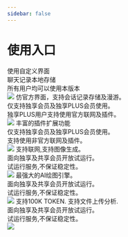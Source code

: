 ```yaml
---
sidebar: false
---
```



# 使用入口

<!-- <el-button type="success">成功按钮</el-button>
<kefu></kefu> -->

<el-row  :gutter="10">

<navcard CardName="GPT通用版(免费/共享PLUS用户)" Url="https://chat.xyhelper.com.cn">
使用自定义界面 </br>
聊天记录本地存储 </br>
所有用户均可以使用本版本 </br>
<img src="/images/general.png"></img>
</navcard>
<navcard CardName="GPT独享版(付费)" Url="https://gpt.xyhelper.com.cn">
仿官方界面，支持会话记录存储及漫游。</br>
仅支持独享会员及独享PLUS会员使用。 </br> 
独享PLUS用户支持使用官方联网及插件。</br>
<img src="/images/personal.png"></img>
</navcard>
</el-row>
<el-row  :gutter="10">
<navcard CardName="GPT增强版(付费)" Url="https://academic.xyhelper.com.cn">
丰富的插件扩展功能 </br>
仅支持独享会员及独享PLUS会员使用。 </br>
支持使用非官方联网及插件。</br>
<img src="/images/advance.png"></img>
</navcard>
<navcard CardName="NewBing测试版(付费)" Url="https://newbing.xyhelper.com.cn">
支持联网,支持图像生成。 </br>
面向独享及共享会员开放试运行。 </br>
试运行服务,不保证稳定性。   </br>
<img src="/images/newbing.png"></img>
</navcard>
</el-row>
<el-row  :gutter="10">
<navcard CardName="MidJourney测试版(付费)" Url="https://mj.xyhelper.com.cn">
最强大的AI绘图引擎。 </br>
面向独享及共享会员开放试运行。 </br>
试运行服务,不保证稳定性。   </br>
<img src="/images/mj.png"></img>
</navcard>
<navcard CardName="Claude测试版(付费)" Url="https://claude.xyhelper.com.cn">
支持100K TOKEN. 支持文件上传分析.</br>
面向独享及共享会员开放试运行。 </br>
试运行服务,不保证稳定性。   </br>
<img src="/images/claude.png"></img>
</navcard>
</el-row>

<!-- <ClientOnly>
<kefu></kefu>

</ClientOnly> -->
